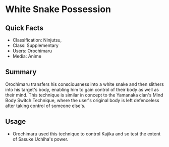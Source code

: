 # White Snake Possession

## Quick Facts
- Classification: Ninjutsu,
- Class: Supplementary
- Users: Orochimaru
- Media: Anime

## Summary
Orochimaru transfers his consciousness into a white snake and then slithers into his target's body, enabling him to gain control of their body as well as their mind. This technique is similar in concept to the Yamanaka clan's Mind Body Switch Technique, where the user's original body is left defenceless after taking control of someone else's.

## Usage
- Orochimaru used this technique to control Kajika and so test the extent of Sasuke Uchiha's power.

